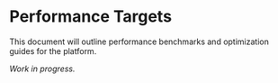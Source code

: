 # Performance Targets

This document will outline performance benchmarks and optimization guides for the platform.

*Work in progress.*
